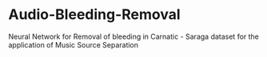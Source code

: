 # Audio-Bleeding-Removal
Neural Network for Removal of bleeding in Carnatic - Saraga dataset for the application of Music Source Separation
